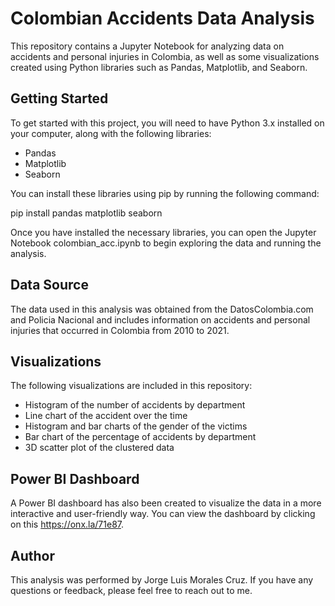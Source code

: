 # Colombian Accidents Data Analysis

This repository contains a Jupyter Notebook for analyzing data on accidents and personal injuries in Colombia, as well as some visualizations created using Python libraries such as Pandas, Matplotlib, and Seaborn.

## Getting Started
To get started with this project, you will need to have Python 3.x installed on your computer, along with the following libraries:

- Pandas
- Matplotlib
- Seaborn

You can install these libraries using pip by running the following command:

pip install pandas matplotlib seaborn

Once you have installed the necessary libraries, you can open the Jupyter Notebook colombian_acc.ipynb to begin exploring the data and running the analysis.

## Data Source

The data used in this analysis was obtained from the DatosColombia.com and Policia Nacional and includes information on accidents and personal injuries that occurred in Colombia from 2010 to 2021.

## Visualizations

The following visualizations are included in this repository:

- Histogram of the number of accidents by department
- Line chart of the accident over the time
- Histogram and bar charts of the gender of the victims
- Bar chart of the percentage of accidents by department
- 3D scatter plot of the clustered data

## Power BI Dashboard

A Power BI dashboard has also been created to visualize the data in a more interactive and user-friendly way. You can view the dashboard by clicking on this https://onx.la/71e87.

## Author
This analysis was performed by Jorge Luis Morales Cruz. If you have any questions or feedback, please feel free to reach out to me.










